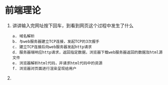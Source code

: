 # 前端理论

1. 讲讲输入完网址按下回车，到看到网页这个过程中发生了什么

   ```
   a. 域名解析
   b. 与web服务器建立TCP连接，发起TCP的3次握手
   c. 建立TCP连接后向web服务器发起http请求
   d. 服务器端响应http请求，返回指定数据，浏览器下载web服务器返回的数据及html源文件
   e. 浏览器解析html代码，并请求html代码中的资源
   f. 浏览器对页面进行渲染呈现给用户
   ```

   

2. 

